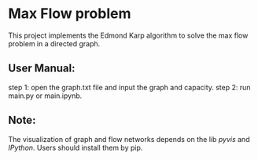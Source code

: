# Max Flow problem 
This project implements the Edmond Karp algorithm to solve the max flow problem in a directed graph.

## User Manual:
step 1: open the graph.txt file and input the graph and capacity.
step 2: run main.py or main.ipynb.

## Note:
The visualization of graph and flow networks depends on the lib *pyvis* and *IPython*. Users should install them by pip.  
